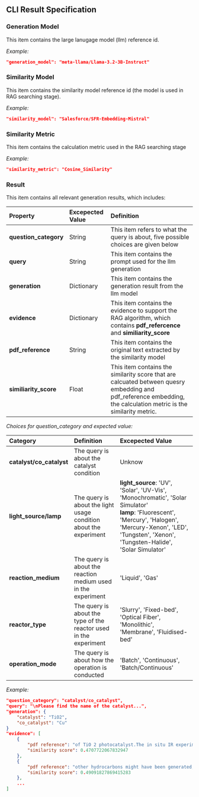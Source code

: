 ## CLI Result Specification

### Generation Model
This item contains the large lanugage model (llm) reference id. 

*Example:*

```json
"generation_model": "meta-llama/Llama-3.2-3B-Instruct"
```


### Similarity Model
This item contains the similarity model reference id (the model is used in RAG searching stage).

*Example:*

```json
"similarity_model": "Salesforce/SFR-Embedding-Mistral"
```


### Similarity Metric
This item contains the calculation metric used in the RAG searching stage

*Example:*

```json
"similarity_metric": "Cosine_Similarity"
```


### Result
This item contains all relevant generation results, which includes:
<!-- - **question_category**: This item refers to what the result is about, possible choice: [catalyst/co_catalyst, light_source/lamp, reaction_medium, reactor_type, operation_mode]
- **query**: This item contains the prompt used for the llm generation
- **generation**: This item contains the generation result from the llm model
- **evidence**: This item contains the evidence to support the RAG algorithm, which contains **pdf_refercence** and **similiarity_score**
    * **pdf_reference**: This item contains the original text extracted by the similarity model
    * **similiarity_score**: This item contains the similarity score that are calcuated between quesry embedding and pdf_reference embedding, the calculation metric is the similarity metric. -->

| Property | Excepected Value | Definition |
| :----- | :---- | :---- |
| **question_category** | String   | This item refers to what the query is about, five possible choices are given below |
| **query** | String | This item contains the prompt used for the llm generation |
| **generation** | Dictionary | This item contains the generation result from the llm model |
| **evidence** | Dictionary | This item contains the evidence to support the RAG algorithm, which contains **pdf_refercence** and **similiarity_score** |
| **pdf_reference** | String | This item contains the original text extracted by the similarity model |
| **similiarity_score** | Float | This item contains the similarity score that are calcuated between quesry embedding and pdf_reference embedding, the calculation metric is the similarity metric. |

*Choices for question_category and expected value:*

| Category | Definition | Excepected Value |
| :----- | :---- | :---- |
| **catalyst/co_catalyst** | The query is about the catalyst condition  | Unknow |
| **light_source/lamp** | The query is about the light usage condition about the experiment | **light_source**: 'UV', 'Solar', 'UV-Vis', 'Monochromatic', 'Solar Simulator'<br>**lamp**: 'Fluorescent', 'Mercury', 'Halogen', 'Mercury-Xenon', 'LED', 'Tungsten', 'Xenon', 'Tungsten-Halide', 'Solar Simulator' |
| **reaction_medium** | The query is about the reaction medium used in the experiment | 'Liquid', 'Gas' |
| **reactor_type** | The query is about the type of the reactor used in the experiment | 'Slurry', 'Fixed-bed', 'Optical Fiber', 'Monolithic', 'Membrane', 'Fluidised-bed' |
| **operation_mode** | The query is about how the operation is conducted | 'Batch', 'Continuous', 'Batch/Continuous' |


*Example:*
```json
"question_category": "catalyst/co_catalyst",
"query": "\nPlease find the name of the catalyst...",
"generation": {
    "catalyst": "TiO2",
    "co_catalyst": "Cu"
}
"evidence": [
    {
        "pdf reference": "of TiO 2 photocatalyst.The in situ IR experiments are still in progress to investigate the mechanism aspects of the catalyst.",
        "similarity score": 0.4707722067832947
    },
    {
        "pdf reference": "other hydrocarbons might have been generated, but in small quantities which is too low to be detected.Photocatalytic activity is presented by a product yield, e.g., lmol/(g catal.), and quantum efficiency (U Q ) that can be evaluated with Eq. ( 1) below 1.This calculation is based on methanol yield at 6 h of the reaction. The results of quantum efficiency calculation are displayed in Table 2.The formation of methanol was found to be much more effective on Cu 2 loaded TiO 2 catalyst.The highest methanol",
        "similarity score": 0.49091827869415283
    },
    ...
]